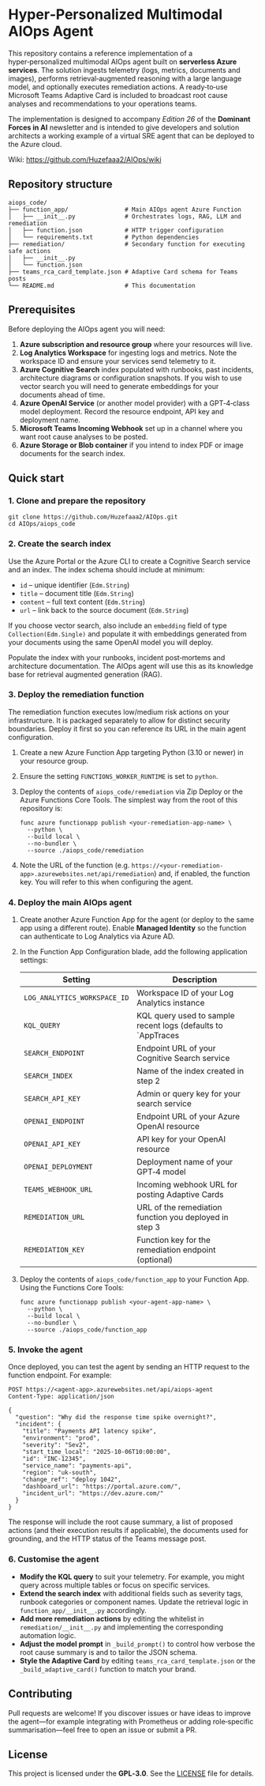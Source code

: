 # Hyper‑Personalized Multimodal AIOps Agent

This repository contains a reference implementation of a hyper‑personalized
multimodal AIOps agent built on **serverless Azure services**.  The
solution ingests telemetry (logs, metrics, documents and images),
performs retrieval‑augmented reasoning with a large language model, and
optionally executes remediation actions.  A ready‑to‑use Microsoft Teams
Adaptive Card is included to broadcast root cause analyses and
recommendations to your operations teams.

The implementation is designed to accompany *Edition 26* of the
**Dominant Forces in AI** newsletter and is intended to give
developers and solution architects a working example of a virtual SRE
agent that can be deployed to the Azure cloud.

Wiki: https://github.com/Huzefaaa2/AIOps/wiki

## Repository structure

```
aiops_code/
├── function_app/                # Main AIOps agent Azure Function
│   ├── __init__.py              # Orchestrates logs, RAG, LLM and remediation
│   ├── function.json            # HTTP trigger configuration
│   └── requirements.txt         # Python dependencies
├── remediation/                 # Secondary function for executing safe actions
│   ├── __init__.py
│   └── function.json
├── teams_rca_card_template.json # Adaptive Card schema for Teams posts
└── README.md                    # This documentation
```

## Prerequisites

Before deploying the AIOps agent you will need:

1. **Azure subscription and resource group** where your resources will live.
2. **Log Analytics Workspace** for ingesting logs and metrics.  Note the
   workspace ID and ensure your services send telemetry to it.
3. **Azure Cognitive Search** index populated with runbooks, past
   incidents, architecture diagrams or configuration snapshots.  If you
   wish to use vector search you will need to generate embeddings for
   your documents ahead of time.
4. **Azure OpenAI Service** (or another model provider) with a
   GPT‑4‑class model deployment.  Record the resource endpoint, API
   key and deployment name.
5. **Microsoft Teams Incoming Webhook** set up in a channel where you
   want root cause analyses to be posted.
6. **Azure Storage or Blob container** if you intend to index PDF or
   image documents for the search index.

## Quick start

### 1. Clone and prepare the repository

```
git clone https://github.com/Huzefaaa2/AIOps.git
cd AIOps/aiops_code
```

### 2. Create the search index

Use the Azure Portal or the Azure CLI to create a Cognitive Search
service and an index.  The index schema should include at minimum:

- `id` – unique identifier (`Edm.String`)
- `title` – document title (`Edm.String`)
- `content` – full text content (`Edm.String`)
- `url` – link back to the source document (`Edm.String`)

If you choose vector search, also include an `embedding` field of type
`Collection(Edm.Single)` and populate it with embeddings generated from
your documents using the same OpenAI model you will deploy.

Populate the index with your runbooks, incident post‑mortems and
architecture documentation.  The AIOps agent will use this as its
knowledge base for retrieval augmented generation (RAG).

### 3. Deploy the remediation function

The remediation function executes low/medium risk actions on your
infrastructure.  It is packaged separately to allow for distinct
security boundaries.  Deploy it first so you can reference its URL in
the main agent configuration.

1. Create a new Azure Function App targeting Python (3.10 or newer) in
   your resource group.
2. Ensure the setting `FUNCTIONS_WORKER_RUNTIME` is set to `python`.
3. Deploy the contents of `aiops_code/remediation` via Zip Deploy or
   the Azure Functions Core Tools.  The simplest way from the root of
   this repository is:

   ```
   func azure functionapp publish <your-remediation-app-name> \
     --python \
     --build local \
     --no-bundler \
     --source ./aiops_code/remediation
   ```

4. Note the URL of the function (e.g.
   `https://<your-remediation-app>.azurewebsites.net/api/remediation`) and,
   if enabled, the function key.  You will refer to this when
   configuring the agent.

### 4. Deploy the main AIOps agent

1. Create another Azure Function App for the agent (or deploy to the
   same app using a different route).  Enable **Managed Identity** so
   the function can authenticate to Log Analytics via Azure AD.
2. In the Function App Configuration blade, add the following
   application settings:

   | Setting                      | Description |
   |------------------------------|-------------|
   | `LOG_ANALYTICS_WORKSPACE_ID` | Workspace ID of your Log Analytics instance |
   | `KQL_QUERY`                  | KQL query used to sample recent logs (defaults to `AppTraces | where Timestamp > ago(30m) | take 100`) |
   | `SEARCH_ENDPOINT`            | Endpoint URL of your Cognitive Search service |
   | `SEARCH_INDEX`               | Name of the index created in step 2 |
   | `SEARCH_API_KEY`             | Admin or query key for your search service |
   | `OPENAI_ENDPOINT`            | Endpoint URL of your Azure OpenAI resource |
   | `OPENAI_API_KEY`             | API key for your OpenAI resource |
   | `OPENAI_DEPLOYMENT`          | Deployment name of your GPT‑4 model |
   | `TEAMS_WEBHOOK_URL`          | Incoming webhook URL for posting Adaptive Cards |
   | `REMEDIATION_URL`            | URL of the remediation function you deployed in step 3 |
   | `REMEDIATION_KEY`            | Function key for the remediation endpoint (optional) |

3. Deploy the contents of `aiops_code/function_app` to your Function
   App.  Using the Functions Core Tools:

   ```
   func azure functionapp publish <your-agent-app-name> \
     --python \
     --build local \
     --no-bundler \
     --source ./aiops_code/function_app
   ```

### 5. Invoke the agent

Once deployed, you can test the agent by sending an HTTP request to
the function endpoint.  For example:

```
POST https://<agent-app>.azurewebsites.net/api/aiops-agent
Content-Type: application/json

{
  "question": "Why did the response time spike overnight?",
  "incident": {
    "title": "Payments API latency spike",
    "environment": "prod",
    "severity": "Sev2",
    "start_time_local": "2025-10-06T10:00:00",
    "id": "INC-12345",
    "service_name": "payments-api",
    "region": "uk-south",
    "change_ref": "deploy 1042",
    "dashboard_url": "https://portal.azure.com/",
    "incident_url": "https://dev.azure.com/"
  }
}
```

The response will include the root cause summary, a list of proposed
actions (and their execution results if applicable), the documents used
for grounding, and the HTTP status of the Teams message post.

### 6. Customise the agent

- **Modify the KQL query** to suit your telemetry.  For example, you
  might query across multiple tables or focus on specific services.
- **Extend the search index** with additional fields such as severity
  tags, runbook categories or component names.  Update the retrieval
  logic in `function_app/__init__.py` accordingly.
- **Add more remediation actions** by editing the whitelist in
  `remediation/__init__.py` and implementing the corresponding
  automation logic.
- **Adjust the model prompt** in `_build_prompt()` to control how
  verbose the root cause summary is and to tailor the JSON schema.
- **Style the Adaptive Card** by editing `teams_rca_card_template.json`
  or the `_build_adaptive_card()` function to match your brand.

## Contributing

Pull requests are welcome!  If you discover issues or have ideas to
improve the agent—for example integrating with Prometheus or adding
role‑specific summarisation—feel free to open an issue or submit a PR.

## License

This project is licensed under the **GPL‑3.0**.  See the [LICENSE](../LICENSE) file for
details.
